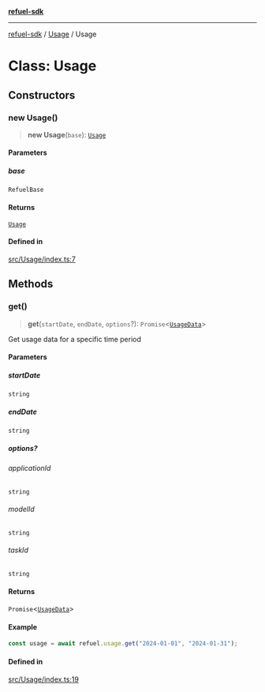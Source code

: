 [**refuel-sdk**](../../README.md)

***

[refuel-sdk](../../modules.md) / [Usage](../README.md) / Usage

# Class: Usage

## Constructors

### new Usage()

> **new Usage**(`base`): [`Usage`](Usage.md)

#### Parameters

##### base

`RefuelBase`

#### Returns

[`Usage`](Usage.md)

#### Defined in

[src/Usage/index.ts:7](https://github.com/refuel-ai/refuel-sdk/blob/4c2ff8dd3473ca3a77a7beb7cac6d4e017c1d0e0/src/Usage/index.ts#L7)

## Methods

### get()

> **get**(`startDate`, `endDate`, `options`?): `Promise`\<[`UsageData`](../../types/type-aliases/UsageData.md)\>

Get usage data for a specific time period

#### Parameters

##### startDate

`string`

##### endDate

`string`

##### options?

###### applicationId

`string`

###### modelId

`string`

###### taskId

`string`

#### Returns

`Promise`\<[`UsageData`](../../types/type-aliases/UsageData.md)\>

#### Example

```ts
const usage = await refuel.usage.get("2024-01-01", "2024-01-31");
```

#### Defined in

[src/Usage/index.ts:19](https://github.com/refuel-ai/refuel-sdk/blob/4c2ff8dd3473ca3a77a7beb7cac6d4e017c1d0e0/src/Usage/index.ts#L19)
